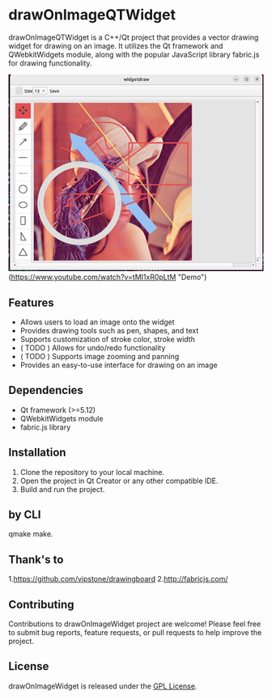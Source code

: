 # drawOnImageQTWidget

drawOnImageQTWidget is a C++/Qt project that provides a vector drawing widget for drawing on an image. It utilizes the Qt framework and QWebkitWidgets module, along with the popular JavaScript library fabric.js for drawing functionality.


![screenshot](https://github.com/zebulon75018/drawOnImageQTWidget/blob/main/screenshot1.png?raw=true) (https://www.youtube.com/watch?v=tMI1xR0pLtM "Demo")


  

## Features

- Allows users to load an image onto the widget
- Provides drawing tools such as pen, shapes, and text
- Supports customization of stroke color, stroke width
- ( TODO )  Allows for undo/redo functionality
- ( TODO ) Supports image zooming and panning
- Provides an easy-to-use interface for drawing on an image

## Dependencies

- Qt framework (>=5.12)
- QWebkitWidgets module
- fabric.js library

## Installation

1. Clone the repository to your local machine.
2. Open the project in Qt Creator or any other compatible IDE.
3. Build and run the project.

## by CLI 
qmake
make.

## Thank's to 

1.https://github.com/vipstone/drawingboard
2.http://fabricjs.com/


## Contributing

Contributions to drawOnImageWidget project are welcome! Please feel free to submit bug reports, feature requests, or pull requests to help improve the project.

## License

drawOnImageWidget is released under the [GPL License](LICENSE).


